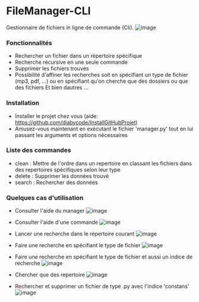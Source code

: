 # FileManager-CLI
Gestionnaire de fichiers in ligne de commande (Cli).
![image](https://user-images.githubusercontent.com/97140632/221430079-dd573a54-0a2b-4774-836f-a7b070b6f826.png)



### Fonctionnalités 
- Rechercher un fichier dans un répertoire spécifique 
- Recherche récursive en une seule commande 
- Supprimer les fichiers trouvés 
- Possibilité d'affiner les recherches soit en spécifiant un type de fichier (mp3, pdf, ...) ou en spécifiant qu'on cherche que des dossiers ou que des fichiers
Et bien dautres ...


### Installation
- Installer le projet chez vous (aide: https://github.com/diabycode/InstallGitHubProjet)
- Amusez-vous maintenant en exécutant le fichier 'manager.py' tout en lui passant les arguments et options nécessaires


### Liste des commandes 
- clean   : Mettre de l'ordre dans un repertoire en classant les fichiers dans des repertoires spécifiques selon leur type
- delete  : Supprimer les données trouvé
- search  : Rechercher des données


### Quelques cas d'utilisation
- Consulter l'aide du manager
  ![image](https://user-images.githubusercontent.com/97140632/221429401-986b5cd6-5380-4b26-a393-0e7c13ec7d80.png)

- Consulter l'aide d'une commande
  ![image](https://user-images.githubusercontent.com/97140632/221429449-e1cf5e68-245e-42f7-a557-c0f237975ea4.png)

- Lancer une recherche dans le répertoire courant
  ![image](https://user-images.githubusercontent.com/97140632/221429534-a1807706-90aa-4fb6-9608-b9e0d11219d0.png)

- Faire une recherche en spécifiant le type de fichier 
  ![image](https://user-images.githubusercontent.com/97140632/221429636-def26f66-a893-451b-8dc7-33277131b1d0.png)

- Faire une recherche en spécifiant le type de fichier et aussi un indice de recherche 
  ![image](https://user-images.githubusercontent.com/97140632/221429714-48ca9ea7-2ccf-43c7-8d0d-6163aa515271.png)

- Chercher que des repertoire 
  ![image](https://user-images.githubusercontent.com/97140632/221429823-73c54057-88e5-4296-a543-2cf23db667bd.png)

- Rechercher et supprimer un fichier de type .py avec l'indice 'constans'
  ![image](https://user-images.githubusercontent.com/97140632/221429992-9cb37a1c-39c6-4717-8ddc-d50ebd290216.png)


